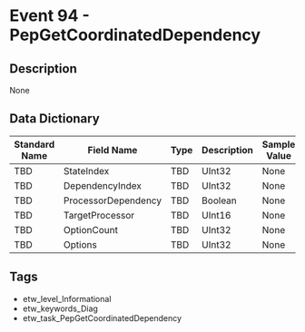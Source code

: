 # Event 94 - PepGetCoordinatedDependency

## Description
None

## Data Dictionary
|Standard Name|Field Name|Type|Description|Sample Value|
|---|---|---|---|---|
|TBD|StateIndex|TBD|UInt32|None|None|
|TBD|DependencyIndex|TBD|UInt32|None|None|
|TBD|ProcessorDependency|TBD|Boolean|None|None|
|TBD|TargetProcessor|TBD|UInt16|None|None|
|TBD|OptionCount|TBD|UInt32|None|None|
|TBD|Options|TBD|UInt32|None|None|

## Tags
* etw_level_Informational
* etw_keywords_Diag
* etw_task_PepGetCoordinatedDependency
